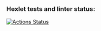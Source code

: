 ### Hexlet tests and linter status:
[![Actions Status](https://github.com/alex-yevs/data-analytics-project-92/actions/workflows/hexlet-check.yml/badge.svg)](https://github.com/alex-yevs/data-analytics-project-92/actions)